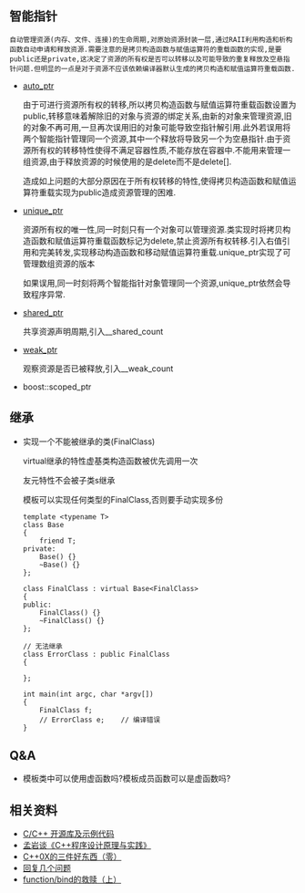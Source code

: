 
##   智能指针

    自动管理资源(内存、文件、连接)的生命周期,对原始资源封装一层,通过RAII利用构造和析构函数自动申请和释放资源.需要注意的是拷贝构造函数与赋值运算符的重载函数的实现,是要public还是private,这决定了资源的所有权是否可以转移以及可能导致的重复释放及空悬指针问题.但明显的一点是对于资源不应该依赖编译器默认生成的拷贝构造和赋值运算符重载函数.

+   [auto_ptr](https://github.com/96189/xteam/blob/master/%E5%BC%80%E6%BA%90/STL/4.8.2/backward/auto_ptr.h)
        
    由于可进行资源所有权的转移,所以拷贝构造函数与赋值运算符重载函数设置为public,转移意味着解除旧的对象与资源的绑定关系,由新的对象来管理资源,旧的对象不再可用,一旦再次误用旧的对象可能导致空指针解引用.此外若误用将两个智能指针管理同一个资源,其中一个释放将导致另一个为空悬指针.由于资源所有权的转移特性使得不满足容器性质,不能存放在容器中.不能用来管理一组资源,由于释放资源的时候使用的是delete而不是delete[].

    造成如上问题的大部分原因在于所有权转移的特性,使得拷贝构造函数和赋值运算符重载实现为public造成资源管理的困难.

+   [unique_ptr](https://github.com/96189/xteam/blob/master/%E5%BC%80%E6%BA%90/STL/4.8.2/bits/unique_ptr.h)

    资源所有权的唯一性,同一时刻只有一个对象可以管理资源.类实现时将拷贝构造函数和赋值运算符重载函数标记为delete,禁止资源所有权转移.引入右值引用和完美转发,实现移动构造函数和移动赋值运算符重载.unique_ptr实现了可管理数组资源的版本

    如果误用,同一时刻将两个智能指针对象管理同一个资源,unique_ptr依然会导致程序异常.

+   [shared_ptr](https://github.com/96189/xteam/blob/master/%E5%BC%80%E6%BA%90/STL/4.8.2/bits/shared_ptr_base.h)

    共享资源声明周期,引入__shared_count

+   [weak_ptr](https://github.com/96189/xteam/blob/master/%E5%BC%80%E6%BA%90/STL/4.8.2/bits/shared_ptr_base.h)

    观察资源是否已被释放,引入__weak_count

+   boost::scoped_ptr

## 继承
+   实现一个不能被继承的类(FinalClass)

    virtual继承的特性虚基类构造函数被优先调用一次
    
    友元特性不会被子类s继承

    模板可以实现任何类型的FinalClass,否则要手动实现多份

    ```
    template <typename T>
    class Base
    {
        friend T;
    private:
        Base() {}
        ~Base() {}
    };

    class FinalClass : virtual Base<FinalClass>
    {
    public:
        FinalClass() {}
        ~FinalClass() {}
    };

    // 无法继承 
    class ErrorClass : public FinalClass
    {

    };

    int main(int argc, char *argv[]) 
    {
        FinalClass f;
        // ErrorClass e;    // 编译错误
    }
    ```

##  Q&A
+   模板类中可以使用虚函数吗?模板成员函数可以是虚函数吗?

## 相关资料
+   [C/C++ 开源库及示例代码](https://github.com/programthink/opensource/blob/master/libs/cpp.wiki)
+   [孟岩谈《C++程序设计原理与实践》](https://blog.csdn.net/hzbooks/article/details/5767169)
+   [C++0X的三件好东西（零）](https://blog.csdn.net/myan/article/details/5877305)
+   [回复几个问题](https://blog.csdn.net/myan/article/details/5884695)
+   [function/bind的救赎（上）](https://blog.csdn.net/myan/article/details/5928531)

